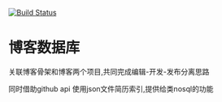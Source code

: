 [![Build Status](https://travis-ci.org/yeanzhi/blog-database.svg?branch=master)](https://travis-ci.org/yeanzhi/blog-database)

# 博客数据库

关联博客骨架和博客两个项目,共同完成编辑-开发-发布分离思路

同时借助github api 使用json文件简历索引,提供给类nosql的功能

